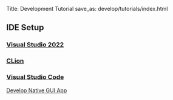 Title: Development Tutorial
save_as: develop/tutorials/index.html

## IDE Setup

### [Visual Studio 2022]()
### [CLion]()
### [Visual Studio Code]()

[Develop Native GUI App](./native-gui-app.html)